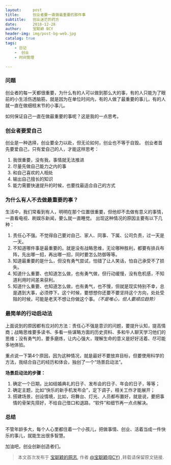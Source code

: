 ```yaml
---
layout:     post
title:      创业者要一直做最重要的那件事
subtitle:   创业迷茫的药方  
date:       2018-12-28
author:     宝聪颖 BCY
header-img: img/post-bg-web.jpg
catalog: true
tags:
    - 日记
    -  创业
    - 时间管理

---
```




### 问题

创业者的每一天都很重要，为什么有的人可以做到那么大的事，有的人只能为了眼前的小生活伤透脑筋，就是因为在单位时间内，有的人做了最重要的事儿，有的人就一直在做细枝末节的小事儿。

如何保证自己一直在做最重要的事呢？这是我的一点思考。



### 创业者要爱自己

创业是一种选择，创业要全力以赴，但无论如何，创业也不等于自毁。
创业者首先要爱自己，只有爱自己的人，才能这样思考：
1. 我很重要，没有我，事情就无法推进
2. 尽量先做自己能力之内的事
3. 和自己喜欢的人相处
4. 输出自己擅长的知识
5. 能力需要快速提升的时候，也要找最适合自己的方式


### 为什么有人不去做最重要的事？

生活中，我们常看到有人，明明在那个位置很重要，但他却不去做有意义的事情，一直看电视、刷娱乐新闻，要么就一直睡觉。
出现这种情况的原因主要有以下几种：
1. 责任心不强。不觉得自己要对自己、家人、同事、下属、公司负责，过一天是一天。
2. 不知道哪件事是最重要的。就是没有战略思维，无论哪种胜利，都要有排兵布阵，先出哪一招，再出哪一招，同时要怎么防御等等。
3. 知道最重要的是什么，但没有勇气尝试，怕错了让人笑话，怕自己承受不了损失。
4. 知道什么重要、也知道怎么做，也有勇气做，但行动缓慢，没有危机感，不知道利用时间差来获利。
5. 知道什么重要、也知道怎么做，也有勇气，也不慢，但就是现实特别不幸，总是遇到大事，必须停下。这个时候，要想想你还要不要坚持这个方向，处处受阻的时候，可能是老天不想让你做这个事。*（不是唯心，但人要顺应趋势）*

### 最简单的行动启动法

上面说到的原因都有应对的方法：责任心不强是意识的问题，要提升认知，提高情商；战略思维要多读书、多看一些谋略方面的历史资料、多和牛人聊天学习他们的思维；没有勇气的，要多磨炼，让内心强大，理解生命的意义是好好活着、尽可能多地体验。

重点说一下第4个原因，因为这种情况，就是最好不要放弃目标，但要使用科学的方法，我结合自己的经历和体会，独创了一个“场景启动法”。

**场景启动法的步骤：**
1. 确定一个日期，比如结婚典礼的日子、发布会的日子、年会的日子，等等；
2. 确定主题，比如“快乐的新手机发布会”，定下调子，相关工作才能展开；
3. 搭建场景，创设情境，比如，将舞台、灯光、人员都布置好，就是说，要把事情的骨架先搭好，不给自己借口和退路，“软件”和细节再一点点解决。



### 总结

不管年龄多大，每个人心里都住着一个小孩儿，把做事情、创业、活着当成一件快乐的事儿，就能生出很多智慧。

加油吧，创业创新创造者们。













> 本文首次发布于 [宝聪颖的网志](http://baocongying.github.io), 作者 [@宝聪颖(BCY)](http://github.com/baocongying) ,转载请保留原文链接.
